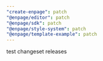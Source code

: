 ```yaml
---
"create-enpage": patch
"@enpage/editor": patch
"@enpage/sdk": patch
"@enpage/style-system": patch
"@enpage/template-example": patch
---
```


test changeset releases
